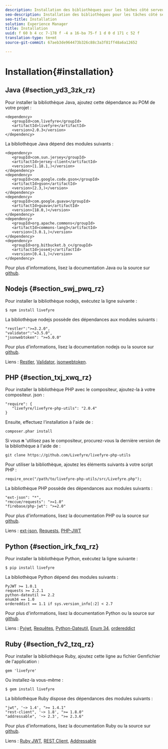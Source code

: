 ```yaml
---
description: Installation des bibliothèques pour les tâches côté serveur Livefyre
seo-description: Installation des bibliothèques pour les tâches côté serveur Livefyre
seo-title: Installation
solution: Experience Manager
title: Installation
uuid: f 60 b 4 cc 7-178 f -4 a 16-ba 75-f 1 d 0 d 171 c 52 f
translation-type: tm+mt
source-git-commit: 67aeb3de964473b326c88c3a3f81ff48a6a12652

---
```



# Installation{#installation}


## Java {#section_yd3_3zk_rz}

Pour installer la bibliothèque Java, ajoutez cette dépendance au POM de votre projet :

```
<dependency> 
   <groupId>com.livefyre</groupId> 
   <artifactId>livefyre</artifactId> 
   <version>2.0.3</version> 
</dependency>
```

La bibliothèque Java dépend des modules suivants :

```
<dependency> 
   <groupId>com.sun.jersey</groupId> 
   <artifactId>jersey-client</artifactId> 
   <version>[1.18.1,)</version> 
</dependency> 
<dependency> 
   <groupId>com.google.code.gson</groupId> 
   <artifactId>gson</artifactId> 
   <version>[2.3,)</version> 
</dependency> 
<dependency> 
   <groupId>com.google.guava</groupId> 
   <artifactId>guava</artifactId> 
   <version>[18.0,)</version> 
</dependency> 
<dependency> 
   <groupId>org.apache.commons</groupId> 
   <artifactId>commons-lang3</artifactId> 
   <version>[3.0.1,)</version> 
</dependency> 
<dependency> 
   <groupId>org.bitbucket.b_c</groupId> 
   <artifactId>jose4j</artifactId> 
   <version>[0.4.1,)</version> 
</dependency> 
```

Pour plus d&#39;informations, lisez la documentation Java ou la source sur [github](https://github.com/Livefyre/livefyre-java-utils).

## Nodejs {#section_swj_pwq_rz}

Pour installer la bibliothèque nodejs, exécutez la ligne suivante :

`$ npm install livefyre`

La bibliothèque nodejs possède des dépendances aux modules suivants :

```
"restler":">=3.2.0", 
"validator":"=3.5.0", 
"jsonwebtoken": ">=5.0.0" 
```

Pour plus d&#39;informations, lisez la documentation nodejs ou la source sur [github](https://github.com/Livefyre/livefyre-nodejs-utils).

Liens : [Restler](https://github.com/danwrong/restler), [Validator](https://www.npmjs.org/package/validator), [jsonwebtoken](https://github.com/auth0/node-jsonwebtoken).

## PHP {#section_txj_xwq_rz}

Pour installer la bibliothèque PHP avec le compositeur, ajoutez-la à votre compositeur. json :

```
"require": { 
   "livefyre/livefyre-php-utils": "2.0.4" 
}
```

Ensuite, effectuez l&#39;installation à l&#39;aide de :

```
composer.phar install 
```

Si vous **n** &#39;utilisez pas le compositeur, procurez-vous la dernière version de la bibliothèque à l&#39;aide de :

```
git clone https://github.com/Livefyre/livefyre-php-utils 
```

Pour utiliser la bibliothèque, ajoutez les éléments suivants à votre script PHP :

```
require_once("/path/to/livefyre-php-utils/src/Livefyre.php"); 
```

La bibliothèque PHP possède des dépendances aux modules suivants :

```
"ext-json": "*", 
"rmccue/requests": ">=1.0" 
"firebase/php-jwt": ">=2.0" 
```

Pour plus d&#39;informations, lisez la documentation PHP ou la source sur [github](https://github.com/Livefyre/livefyre-php-utils).

Liens : [ext-json](https://php.net/manual/en/book.json.php), [Requests](https://github.com/rmccue/Requests/), [PHP-JWT](https://github.com/firebase/php-jwt/tree/v2.0.0)

## Python {#section_irk_fxq_rz}

Pour installer la bibliothèque Python, exécutez la ligne suivante :

`$ pip install livefyre`

La bibliothèque Python dépend des modules suivants :

```
PyJWT >= 1.0.1  
requests >= 2.2.1  
python-dateutil >= 2.2  
enum34 == 1.0  
ordereddict == 1.1 if sys.version_info[:2] < 2.7 
```

Pour plus d&#39;informations, lisez la documentation Python ou la source sur [github](https://github.com/Livefyre/livefyre-python-utils).

Liens : [Pyjwt](https://github.com/progrium/pyjwt), [Requêtes](https://github.com/kennethreitz/requests), [Python-Dateutil](https://pypi.python.org/pypi/python-dateutil), [Enum 34](https://pypi.python.org/pypi/enum34), [ordereddict](https://pypi.python.org/pypi/ordereddict)

## Ruby {#section_fv2_tzq_rz}

Pour installer la bibliothèque Ruby, ajoutez cette ligne au fichier Gemfichier de l&#39;application :

```
gem 'livefyre' 
```

Ou installez-la vous-même :

`$ gem install livefyre`

La bibliothèque Ruby dispose des dépendances des modules suivants :

```
"jwt", '~> 1.4', ">= 1.4.1"  
"rest-client", '~> 1.8', ">= 1.8.0"  
"addressable", '~> 2.3', ">= 2.3.6" 
```

Pour plus d&#39;informations, lisez la documentation Ruby ou la source sur [github](https://github.com/Livefyre/livefyre-ruby-utils).

Liens : [Ruby JWT](https://github.com/firebase/php-jwt/tree/v2.0.0), [REST Client](https://github.com/rest-client/rest-client/), [Addressable](https://github.com/sporkmonger/addressable)

